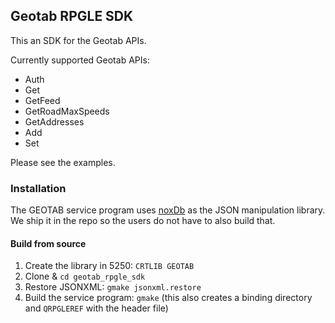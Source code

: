 ## Geotab RPGLE SDK

This an SDK for the Geotab APIs.

Currently supported Geotab APIs:

* Auth
* Get
* GetFeed
* GetRoadMaxSpeeds
* GetAddresses
* Add
* Set

Please see the examples.

### Installation

The GEOTAB service program uses [noxDb](https://github.com/sitemule/noxDB) as the JSON manipulation library. We ship it in the repo so the users do not have to also build that.

#### Build from source

1. Create the library in 5250: `CRTLIB GEOTAB`
2. Clone & `cd geotab_rpgle_sdk`
3. Restore JSONXML: `gmake jsonxml.restore`
4. Build the service program: `gmake` (this also creates a binding directory and `QRPGLEREF` with the header file)